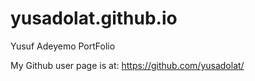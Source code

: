 # yusadolat.github.io
Yusuf Adeyemo PortFolio


My Github user page is at: 
https://github.com/yusadolat/

